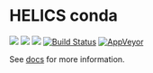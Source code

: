 # HELICS conda
[![](https://anaconda.org/helics/helics/badges/platforms.svg)](https://anaconda.org/helics/helics) [![](https://anaconda.org/helics/helics/badges/latest_release_date.svg)](https://anaconda.org/helics/helics) [![](https://anaconda.org/helics/helics/badges/downloads.svg)](https://anaconda.org/helics/helics) [![Build Status](https://www.travis-ci.com/GMLC-TDC/helics-conda.svg?branch=master)](https://travis-ci.com/GMLC-TDC/helics-conda) [![AppVeyor](https://img.shields.io/appveyor/ci/kdheepak/helics-conda-0bk88.svg)](https://ci.appveyor.com/project/kdheepak/helics-conda-0bk88)

See [docs](https://gmlc-tdc.github.io/HELICS-src) for more information.
